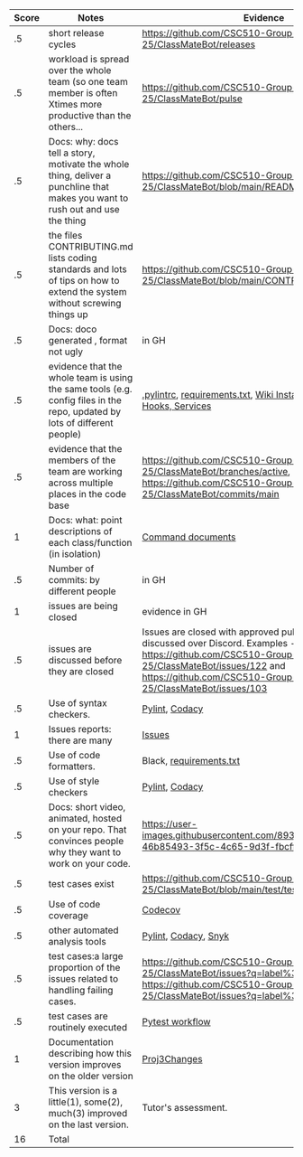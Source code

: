 |Score|Notes| Evidence|
|-|-----|---------|
|.5| short release cycles| https://github.com/CSC510-Group-25/ClassMateBot/releases |
|.5| workload is spread over the whole team (so one team member is often Xtimes more productive than the others...| https://github.com/CSC510-Group-25/ClassMateBot/pulse |
|.5|Docs: why: docs tell a story, motivate the whole thing, deliver a punchline that makes you want to rush out and use the thing | https://github.com/CSC510-Group-25/ClassMateBot/blob/main/README.md|
|.5|the files CONTRIBUTING.md lists coding standards and lots of tips on how to extend the system without screwing things up  | https://github.com/CSC510-Group-25/ClassMateBot/blob/main/CONTRIBUTING.md
|.5|Docs: doco generated , format not ugly  | in GH |
|.5|evidence that the whole team is using the same tools (e.g. config files in the repo, updated by lots of different people) | [.pylintrc](https://github.com/CSC510-Group-25/ClassMateBot/blob/main/.pylintrc), [requirements.txt](https://github.com/CSC510-Group-25/ClassMateBot/blob/main/requirements.txt), [Wiki Installation Guide](https://github.com/CSC510-Group-25/ClassMateBot/wiki/Setup-&-Installation-guide), [Tooks, Hooks, Services](https://github.com/CSC510-Group-25/ClassMateBot/wiki/Tools,-Hooks,-and-Services) |
|.5|evidence that the members of the team are working across multiple places in the code base | https://github.com/CSC510-Group-25/ClassMateBot/branches/active, https://github.com/CSC510-Group-25/ClassMateBot/commits/main|
|1|Docs: what: point descriptions of each class/function (in isolation)  | [Command documents](https://github.com/CSC510-Group-25/ClassMateBot/tree/group25-documentation/docs) |
|.5|Number of commits: by different people  | in GH|
|1|issues are being closed | evidence in GH|
|.5|issues are discussed before they are closed | Issues are closed with approved pull requests and discussed over Discord. Examples - https://github.com/CSC510-Group-25/ClassMateBot/issues/122 and https://github.com/CSC510-Group-25/ClassMateBot/issues/103 |
|.5|Use of syntax checkers. | [Pylint](https://github.com/CSC510-Group-25/ClassMateBot/blob/main/.github/workflows/pylint.yml), [Codacy](https://github.com/CSC510-Group-25/ClassMateBot/settings/hooks) |
|1|Issues reports: there are many  | [Issues](https://github.com/CSC510-Group-25/ClassMateBot/issues) |
|.5|Use of code formatters. | Black, [requirements.txt](https://github.com/CSC510-Group-25/ClassMateBot/blob/main/requirements.txt) |
|.5|Use of style checkers | [Pylint](https://github.com/CSC510-Group-25/ClassMateBot/blob/main/.github/workflows/pylint.yml), [Codacy](https://github.com/CSC510-Group-25/ClassMateBot/settings/hooks) |
|.5|Docs: short video, animated, hosted on your repo. That convinces people why they want to work on your code. | https://user-images.githubusercontent.com/89357283/144730581-46b85493-3f5c-4c65-9d3f-fbcfffc729a3.mp4 |
|.5|test cases exist  | https://github.com/CSC510-Group-25/ClassMateBot/blob/main/test/test_bot.py |
|.5|Use of code coverage  | [Codecov](https://github.com/CSC510-Group-25/ClassMateBot/actions/workflows/codeql-analysis.yml) |
|.5|other automated analysis tools  | [Pylint](https://github.com/CSC510-Group-25/ClassMateBot/blob/main/.github/workflows/pylint.yml), [Codacy](https://github.com/CSC510-Group-25/ClassMateBot/settings/hooks), [Snyk](https://github.com/CSC510-Group-25/ClassMateBot/pull/120) |
|.5|test cases:a large proportion of the issues related to handling failing cases. | https://github.com/CSC510-Group-25/ClassMateBot/issues?q=label%3Atest+ and https://github.com/CSC510-Group-25/ClassMateBot/issues?q=label%3Abug+is%3Aclosed |
|.5|test cases are routinely executed | [Pytest workflow](https://github.com/CSC510-Group-25/ClassMateBot/actions/workflows/pytest.yml) |
|1|Documentation describing how this version improves on the older version| [Proj3Changes](https://github.com/CSC510-Group-25/ClassMateBot/blob/group25-documentation/docs/Project3Changes.md) |
|3|This version is a little(1), some(2), much(3) improved on the last version.|Tutor's assessment.| 
|16| Total|
